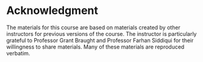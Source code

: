 # Acknowledgment

The materials for this course are based on materials created by other
instructors for previous versions of the course. The instructor is
particularly grateful to Professor Grant Braught and Professor Farhan
Siddiqui for their willingness to share materials. Many of these
materials are reproduced verbatim.
